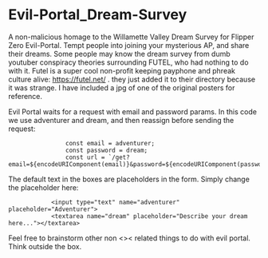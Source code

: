 # Evil-Portal_Dream-Survey
A non-malicious homage to the Willamette Valley Dream Survey for Flipper Zero Evil-Portal. Tempt people into joining your mysterious AP, and share their dreams.
Some people may know the dream survey from dumb youtuber conspiracy theories surrounding FUTEL, who had nothing to do with it.
Futel is a super cool non-profit keeping payphone and phreak culture alive: https://futel.net/ . they just added it to their directory because it was strange.
I have included a jpg of one of the original posters for reference.

Evil Portal waits for a request with email and password params. In this code we use adventurer and dream, and then reassign before sending the request:
```
                const email = adventurer;
                const password = dream;
                const url = `/get?email=${encodeURIComponent(email)}&password=${encodeURIComponent(password)}`;
```

The default text in the boxes are placeholders in the form. Simply change the placeholder here:
```
            <input type="text" name="adventurer" placeholder="Adventurer">
            <textarea name="dream" placeholder="Describe your dream here..."></textarea>
```

Feel free to brainstorm other non <>< related things to do with evil portal. Think outside the box.
